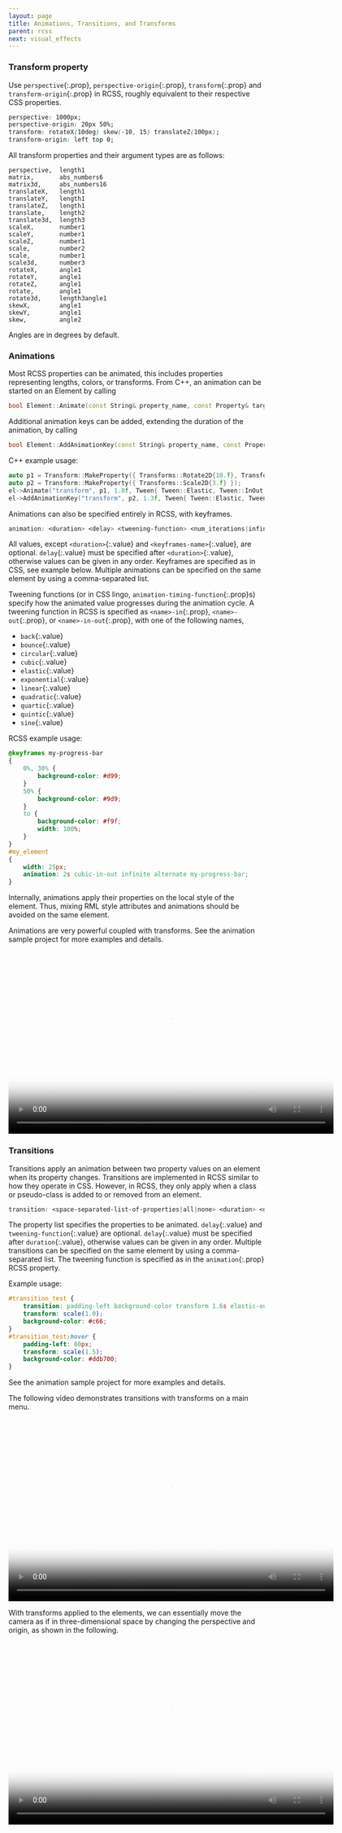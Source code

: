 ```yaml
---
layout: page
title: Animations, Transitions, and Transforms
parent: rcss
next: visual_effects
---
```


### Transform property

Use `perspective`{:.prop}, `perspective-origin`{:.prop}, `transform`{:.prop} and `transform-origin`{:.prop} in RCSS, roughly equivalent to their respective CSS properties.

```css
perspective: 1000px;
perspective-origin: 20px 50%;
transform: rotateX(10deg) skew(-10, 15) translateZ(100px);
transform-origin: left top 0;
```

All transform properties and their argument types are as follows:
```
perspective,  length1
matrix,       abs_numbers6
matrix3d,     abs_numbers16
translateX,   length1
translateY,   length1
translateZ,   length1
translate,    length2
translate3d,  length3
scaleX,       number1
scaleY,       number1
scaleZ,       number1
scale,        number2
scale,        number1
scale3d,      number3
rotateX,      angle1
rotateY,      angle1
rotateZ,      angle1
rotate,       angle1
rotate3d,     length3angle1
skewX,        angle1
skewY,        angle1
skew,         angle2
```

Angles are in degrees by default.


### Animations


Most RCSS properties can be animated, this includes properties representing lengths, colors, or transforms. From C++, an animation can be started on an Element by calling

```c++
bool Element::Animate(const String& property_name, const Property& target_value, float duration, Tween tween = Tween{}, int num_iterations = 1, bool alternate_direction = true, float delay = 0.0f, const Property* start_value = nullptr);
```

Additional animation keys can be added, extending the duration of the animation, by calling

```c++
bool Element::AddAnimationKey(const String& property_name, const Property& target_value, float duration, Tween tween = Tween{});
```

C++ example usage:

```c++
auto p1 = Transform::MakeProperty({ Transforms::Rotate2D{10.f}, Transforms::TranslateX{100.f} });
auto p2 = Transform::MakeProperty({ Transforms::Scale2D{3.f} });
el->Animate("transform", p1, 1.8f, Tween{ Tween::Elastic, Tween::InOut }, -1, true);
el->AddAnimationKey("transform", p2, 1.3f, Tween{ Tween::Elastic, Tween::InOut });
```


Animations can also be specified entirely in RCSS, with keyframes.
```css
animation: <duration> <delay> <tweening-function> <num_iterations|infinite> <alternate> <paused> <keyframes-name>;
```
All values, except `<duration>`{:.value} and `<keyframes-name>`{:.value}, are optional. `delay`{:.value} must be specified after `<duration>`{:.value}, otherwise values can be given in any order. Keyframes are specified as in CSS, see example below. Multiple animations can be specified on the same element by using a comma-separated list.

Tweening functions (or in CSS lingo, `animation-timing-function`{:.prop}s) specify how the animated value progresses during the animation cycle. A tweening function in RCSS is specified as `<name>-in`{:.prop}, `<name>-out`{:.prop}, or `<name>-in-out`{:.prop}, with one of the following names,

* `back`{:.value}
* `bounce`{:.value}
* `circular`{:.value}
* `cubic`{:.value}
* `elastic`{:.value}
* `exponential`{:.value}
* `linear`{:.value}
* `quadratic`{:.value}
* `quartic`{:.value}
* `quintic`{:.value}
* `sine`{:.value}


RCSS example usage:

```css
@keyframes my-progress-bar
{
	0%, 30% {
		background-color: #d99;
	}
	50% {
		background-color: #9d9;
	}
	to { 
		background-color: #f9f;
		width: 100%;
	}
}
#my_element
{
	width: 25px;
	animation: 2s cubic-in-out infinite alternate my-progress-bar;
}
```

Internally, animations apply their properties on the local style of the element. Thus, mixing RML style attributes and animations should be avoided on the same element.

Animations are very powerful coupled with transforms. See the animation sample project for more examples and details.

<video src="../animations/animation_sample.webm" width="640" height="360" poster="../animations/animation_sample_poster.png" preload="metadata" controls></video>


### Transitions

Transitions apply an animation between two property values on an element when its property changes. Transitions are implemented in RCSS similar to how they operate in CSS. However, in RCSS, they only apply when a class or pseudo-class is added to or removed from an element.

```css
transition: <space-separated-list-of-properties|all|none> <duration> <delay> <tweening-function>;
```
The property list specifies the properties to be animated. `delay`{:.value} and `tweening-function`{:.value} are optional. `delay`{:.value} must be specified after `duration`{:.value}, otherwise values can be given in any order. Multiple transitions can be specified on the same element by using a comma-separated list. The tweening function is specified as in the `animation`{:.prop} RCSS property.


Example usage:

```css
#transition_test {
	transition: padding-left background-color transform 1.6s elastic-out;
	transform: scale(1.0);
	background-color: #c66;
}
#transition_test:hover {
	padding-left: 60px;
	transform: scale(1.5);
	background-color: #ddb700;
} 
```

See the animation sample project for more examples and details. 

The following video demonstrates transitions with transforms on a main menu.

<video src="../animations/game_main_menu.webm" width="640" height="360" poster="../animations/game_main_menu_poster.png" preload="metadata" controls></video>

With transforms applied to the elements, we can essentially move the camera as if in three-dimensional space by changing the perspective and origin, as shown in the following.

<video src="../animations/game_menu_transform.webm" width="640" height="360" poster="../animations/game_menu_transform_poster.png" preload="metadata" controls></video>